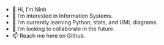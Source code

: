 - 👋 Hi, I’m Ninh
- 👀 I’m interested in Information Systems.
- 🌱 I’m currently learning Python, stats, and UML diagrams.
- 💞️ I’m looking to collaborate in the future.
- 📫 Reach me here on Github. 

<!---
ninh-nguyen01/ninh-nguyen01 is a ✨ special ✨ repository because its `README.md` (this file) appears on your GitHub profile.
You can click the Preview link to take a look at your changes.
--->

